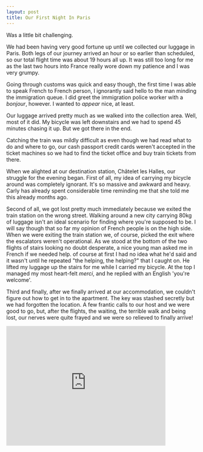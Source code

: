 ```yaml
---
layout: post
title: Our First Night In Paris
---
```


<p class="intro"><span class="dropcap">W</span>as a little bit challenging.</p>

<p>We had been having very good fortune up until we collected our luggage in Paris. Both legs of our journey arrived an hour or so earlier than scheduled, so our total flight time was about 19 hours all up. It was still too long for me as the last two hours into France really wore down my patience and I was very grumpy.</p>

<p>Going through customs was quick and easy though, the first time I was able to speak French to  French person, I ignorantly said hello to the man minding the immigration queue. I did greet the immigration police worker with a <em>bonjour</em>, however. I wanted to <em>appear</em> nice, at least.</p>

<p>Our luggage arrived pretty much as we walked into the collection area. Well, most of it did. My bicycle was left downstairs and we had to spend 45 minutes chasing it up. But we got there in the end.</p>

<p>Catching the train was mildly difficult as even though we had read what to do and where to go, our cash passport credit cards weren't accepted in the ticket machines so we had to find the ticket office and buy train tickets from there.</p>

<p>When we alighted at our destination station, Châtelet les Halles, our struggle for the evening began. First of all, my idea of carrying my bicycle around was completely ignorant.  It's so massive and awkward and heavy. Carly has already spent considerable time reminding me that she told me this already months ago.</p>

<p>Second of all, we got lost pretty much immediately because we exited the train station on the wrong street. Walking around a new city carrying 80kg of luggage isn't an ideal scenario for finding where you're supposed to be. I will say though that so far my opinion of French people is on the high side. When we were exiting the train station we, of course, picked the exit where the escalators weren't operational. As we stood at the bottom of the two flights of stairs looking no doubt desperate, a nice young man asked me in French if we needed help. of course at first I had no idea what he'd said and it wasn't until he repeated "the helping, the helping?" that I caught on. He lifted my luggage up the stairs for me while I carried my bicycle. At the top I managed my most heart-felt <em>merci</em>, and he replied with an English 'you're welcome'.</p>

<p>Third and finally, after we finally arrived at our accommodation, we couldn't figure out how to get in to the apartment. The key was stashed secretly but we had forgotten the location. A few frantic calls to our host and we were good to go, but, after the flights, the waiting, the terrible walk and being lost, our nerves were quite frayed and we were so relieved to finally arrive!</p>

<iframe width="420" height="315" src="https://www.youtube.com/embed/yNo-PpY5qlc" frameborder="0" allowfullscreen></iframe>